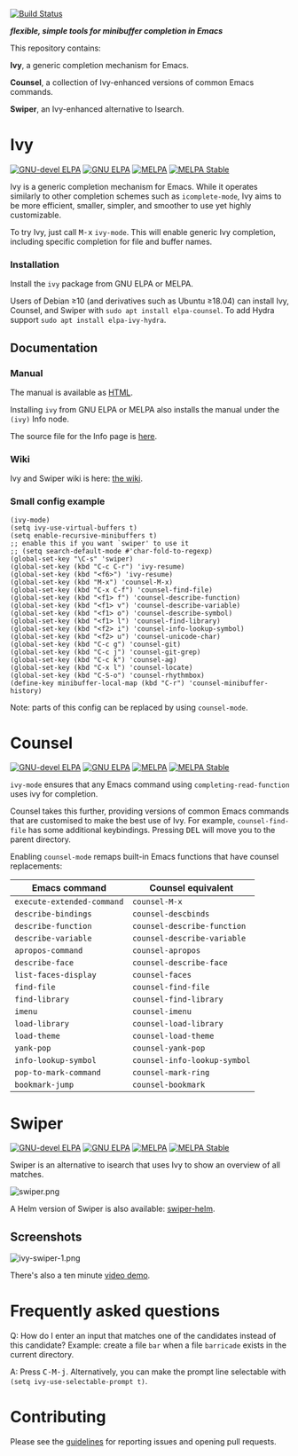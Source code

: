 [![Build Status](https://github.com/abo-abo/swiper/actions/workflows/test.yml/badge.svg)](https://github.com/abo-abo/swiper/actions/workflows/test.yml)

***flexible, simple tools for minibuffer completion in Emacs***

This repository contains:

**Ivy**, a generic completion mechanism for Emacs.

**Counsel**, a collection of Ivy-enhanced versions of common Emacs
commands.

**Swiper**, an Ivy-enhanced alternative to Isearch.

# Ivy

[![GNU-devel ELPA](https://elpa.gnu.org/devel/ivy.svg)](https://elpa.gnu.org/devel/ivy.html)
[![GNU ELPA](https://elpa.gnu.org/packages/ivy.svg)](https://elpa.gnu.org/packages/ivy.html)
[![MELPA](https://melpa.org/packages/ivy-badge.svg)](https://melpa.org/#/ivy)
[![MELPA Stable](https://stable.melpa.org/packages/ivy-badge.svg)](https://stable.melpa.org/#/ivy)

Ivy is a generic completion mechanism for Emacs. While it operates
similarly to other completion schemes such as `icomplete-mode`, Ivy
aims to be more efficient, smaller, simpler, and smoother to use yet
highly customizable.

To try Ivy, just call <kbd>M-x</kbd> `ivy-mode`. This will enable
generic Ivy completion, including specific completion for file and
buffer names.

### Installation

Install the `ivy` package from GNU ELPA or MELPA.

Users of Debian ≥10 (and derivatives such as Ubuntu ≥18.04) can
install Ivy, Counsel, and Swiper with `sudo apt install elpa-counsel`.
To add Hydra support `sudo apt install elpa-ivy-hydra`.

## Documentation

### Manual
The manual is available as [HTML](https://oremacs.com/swiper/).

Installing `ivy` from GNU ELPA or MELPA also installs the manual under
the `(ivy)` Info node.

The source file for the Info page is [here](doc/ivy.org).

### Wiki
Ivy and Swiper wiki is here: [the wiki](https://github.com/abo-abo/swiper/wiki).

### Small config example

```elisp
(ivy-mode)
(setq ivy-use-virtual-buffers t)
(setq enable-recursive-minibuffers t)
;; enable this if you want `swiper' to use it
;; (setq search-default-mode #'char-fold-to-regexp)
(global-set-key "\C-s" 'swiper)
(global-set-key (kbd "C-c C-r") 'ivy-resume)
(global-set-key (kbd "<f6>") 'ivy-resume)
(global-set-key (kbd "M-x") 'counsel-M-x)
(global-set-key (kbd "C-x C-f") 'counsel-find-file)
(global-set-key (kbd "<f1> f") 'counsel-describe-function)
(global-set-key (kbd "<f1> v") 'counsel-describe-variable)
(global-set-key (kbd "<f1> o") 'counsel-describe-symbol)
(global-set-key (kbd "<f1> l") 'counsel-find-library)
(global-set-key (kbd "<f2> i") 'counsel-info-lookup-symbol)
(global-set-key (kbd "<f2> u") 'counsel-unicode-char)
(global-set-key (kbd "C-c g") 'counsel-git)
(global-set-key (kbd "C-c j") 'counsel-git-grep)
(global-set-key (kbd "C-c k") 'counsel-ag)
(global-set-key (kbd "C-x l") 'counsel-locate)
(global-set-key (kbd "C-S-o") 'counsel-rhythmbox)
(define-key minibuffer-local-map (kbd "C-r") 'counsel-minibuffer-history)
```

Note: parts of this config can be replaced by using `counsel-mode`.

# Counsel

[![GNU-devel ELPA](https://elpa.gnu.org/devel/counsel.svg)](https://elpa.gnu.org/devel/counsel.html)
[![GNU ELPA](https://elpa.gnu.org/packages/counsel.svg)](https://elpa.gnu.org/packages/counsel.html)
[![MELPA](https://melpa.org/packages/counsel-badge.svg)](https://melpa.org/#/counsel)
[![MELPA Stable](https://stable.melpa.org/packages/counsel-badge.svg)](https://stable.melpa.org/#/counsel)

`ivy-mode` ensures that any Emacs command using
`completing-read-function` uses ivy for completion.

Counsel takes this further, providing versions of common Emacs
commands that are customised to make the best use of Ivy. For example,
`counsel-find-file` has some additional keybindings. Pressing
<kbd>DEL</kbd> will move you to the parent directory.

Enabling `counsel-mode` remaps built-in Emacs functions that have
counsel replacements:

| Emacs command              | Counsel equivalent           |
|----------------------------|------------------------------|
| `execute-extended-command` | `counsel-M-x`                |
| `describe-bindings`        | `counsel-descbinds`          |
| `describe-function`        | `counsel-describe-function`  |
| `describe-variable`        | `counsel-describe-variable`  |
| `apropos-command`          | `counsel-apropos`            |
| `describe-face`            | `counsel-describe-face`      |
| `list-faces-display`       | `counsel-faces`              |
| `find-file`                | `counsel-find-file`          |
| `find-library`             | `counsel-find-library`       |
| `imenu`                    | `counsel-imenu`              |
| `load-library`             | `counsel-load-library`       |
| `load-theme`               | `counsel-load-theme`         |
| `yank-pop`                 | `counsel-yank-pop`           |
| `info-lookup-symbol`       | `counsel-info-lookup-symbol` |
| `pop-to-mark-command`      | `counsel-mark-ring`          |
| `bookmark-jump`            | `counsel-bookmark`           |

# Swiper

[![GNU-devel ELPA](https://elpa.gnu.org/devel/swiper.svg)](https://elpa.gnu.org/devel/swiper.html)
[![GNU ELPA](https://elpa.gnu.org/packages/swiper.svg)](https://elpa.gnu.org/packages/swiper.html)
[![MELPA](https://melpa.org/packages/swiper-badge.svg)](https://melpa.org/#/swiper)
[![MELPA Stable](https://stable.melpa.org/packages/swiper-badge.svg)](https://stable.melpa.org/#/swiper)

Swiper is an alternative to isearch that uses Ivy to show an overview
of all matches.

![swiper.png](https://oremacs.com/download/swiper.png)

A Helm version of Swiper is also available:
[swiper-helm](https://github.com/abo-abo/swiper-helm).

## Screenshots

![ivy-swiper-1.png](https://oremacs.com/download/ivy-swiper-1.png)

There's also a ten minute [video demo](https://www.youtube.com/watch?v=VvnJQpTFVDc).

# Frequently asked questions

Q: How do I enter an input that matches one of the candidates instead
   of this candidate? Example: create a file `bar` when a file
   `barricade` exists in the current directory.

A: Press <kbd>C-M-j</kbd>. Alternatively, you can make the prompt line selectable with `(setq ivy-use-selectable-prompt t)`.

# Contributing

Please see the [guidelines](CONTRIBUTING.org) for reporting issues and opening pull requests.
